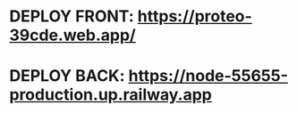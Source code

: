# DEPLOY FRONT: https://proteo-39cde.web.app/
# DEPLOY BACK: https://node-55655-production.up.railway.app
